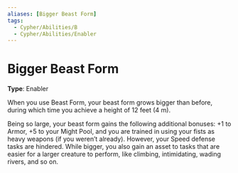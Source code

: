 ```yaml
---
aliases: [Bigger Beast Form]
tags:
  - Cypher/Abilities/B
  - Cypher/Abilities/Enabler
---
```


# Bigger Beast Form

**Type**: Enabler

When you use Beast Form, your beast form grows bigger than before, during which time you achieve a height of 12 feet (4 m).

Being so large, your beast form gains the following additional bonuses: +1 to Armor, +5 to your Might Pool, and you are trained in using your fists as heavy weapons (if you weren’t already). However, your Speed defense tasks are hindered. While bigger, you also gain an asset to tasks that are easier for a larger creature to perform, like climbing, intimidating, wading rivers, and so on.
